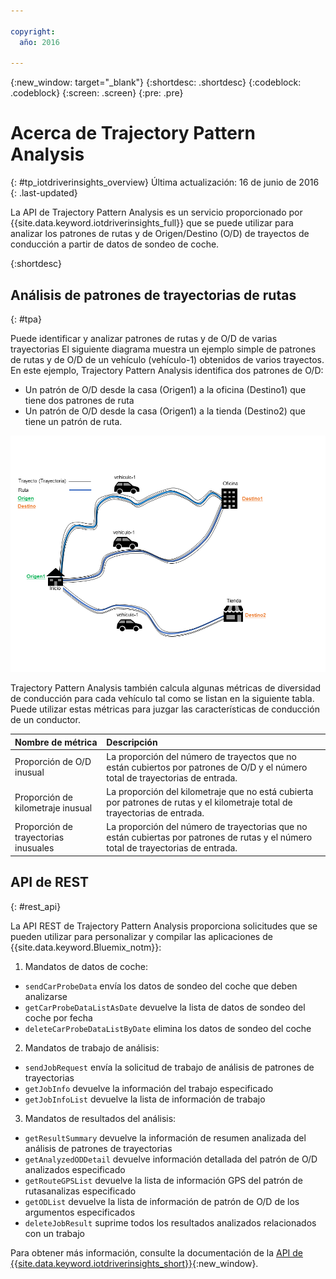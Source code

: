 ```yaml
---

copyright:
  año: 2016

---
```


{:new_window: target="_blank"}
{:shortdesc: .shortdesc}
{:codeblock: .codeblock}
{:screen: .screen}
{:pre: .pre}


# Acerca de Trajectory Pattern Analysis
{: #tp_iotdriverinsights_overview}
Última actualización: 16 de junio de 2016
{: .last-updated}

La API de Trajectory Pattern Analysis es un servicio proporcionado por {{site.data.keyword.iotdriverinsights_full}} que se puede utilizar para analizar los patrones de rutas y de Origen/Destino (O/D) de trayectos de conducción a partir de datos de sondeo de coche.

{:shortdesc}

## Análisis de patrones de trayectorias de rutas
{: #tpa}

Puede identificar y analizar patrones de rutas y de O/D de varias trayectorias
El siguiente diagrama muestra un ejemplo simple de patrones de rutas y de O/D de un vehículo (vehículo-1) obtenidos de varios trayectos. En este ejemplo, Trajectory Pattern Analysis identifica dos patrones de O/D: 
- Un patrón de O/D desde la casa (Origen1) a la oficina (Destino1) que tiene dos patrones de ruta
- Un patrón de O/D desde la casa (Origen1) a la tienda (Destino2) que tiene un patrón de ruta. 

![Ejemplo de ruta de O/D](images/tp_odroute_example.png "Ejemplo de patrón de O/D y ruta")

Trajectory Pattern Analysis también calcula algunas métricas de diversidad de conducción para cada vehículo tal como se listan en la siguiente tabla. Puede utilizar estas métricas para juzgar las características de conducción de un conductor.

|Nombre de métrica|Descripción|
|:---|:---|
|Proporción de O/D inusual|La proporción del número de trayectos que no están cubiertos por patrones de O/D y el número total de trayectorias de entrada. |
|Proporción de kilometraje inusual|La proporción del kilometraje que no está cubierta por patrones de rutas y el kilometraje total de trayectorias de entrada. |
|Proporción de trayectorias inusuales|La proporción del número de trayectorias que no están cubiertas por patrones de rutas y el número total de trayectorias de entrada.|


## API de REST
{: #rest_api}

La API REST de Trajectory Pattern Analysis proporciona solicitudes que se pueden utilizar para personalizar y compilar las aplicaciones de {{site.data.keyword.Bluemix_notm}}:

 1. Mandatos de datos de coche:
   - `sendCarProbeData` envía los datos de sondeo del coche que deben analizarse
   - `getCarProbeDataListAsDate` devuelve la lista de datos de sondeo del coche por fecha
   - `deleteCarProbeDataListByDate` elimina los datos de sondeo del coche
 2. Mandatos de trabajo de análisis:
   - `sendJobRequest` envía la solicitud de trabajo de análisis de patrones de trayectorias
   - `getJobInfo` devuelve la información del trabajo especificado
   - `getJobInfoList` devuelve la lista de información de trabajo
 3. Mandatos de resultados del análisis:
   - `getResultSummary` devuelve la información de resumen analizada del análisis de patrones de trayectorias
   - `getAnalyzedODDetail` devuelve información detallada del patrón de O/D analizados especificado
   - `getRouteGPSList` devuelve la lista de información GPS del patrón de rutasanalizas especificado
   - `getODList` devuelve la lista de información de patrón de O/D de los argumentos especificados
   - `deleteJobResult` suprime todos los resultados analizados relacionados con un trabajo

Para obtener más información, consulte la documentación de la [API de {{site.data.keyword.iotdriverinsights_short}}](http://ibm.biz/IoTDriverBehavior_APIdoc){:new_window}.
